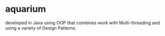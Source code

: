 # aquarium
developed in Java using OOP that combines work with Multi-threading and using a variety of Design Patterns. 
